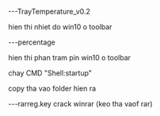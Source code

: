 ---TrayTemperature_v0.2

hien thi nhiet do win10 o toolbar


---percentage

hien thi phan tram pin win10 o toolbar

chay CMD "Shell:startup"

copy tha vao folder hien ra

---rarreg.key
crack winrar (keo tha vaof rar)
